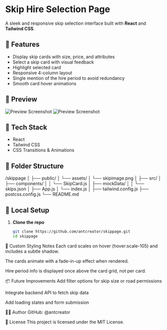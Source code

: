 # Skip Hire Selection Page

A sleek and responsive skip selection interface built with **React** and **Tailwind CSS**.

## 🚀 Features

- Display skip cards with size, price, and attributes
- Select a skip card with visual feedback
- Highlight selected card
- Responsive 4-column layout
- Single mention of the hire period to avoid redundancy
- Smooth card hover animations

## 📸 Preview

![Preview Screenshot](/assets/skip1.JPG)
![Preview Screenshot](/assets/skip2.JPG)

## 🧰 Tech Stack

- React
- Tailwind CSS
- CSS Transitions & Animations

## 📁 Folder Structure

/skippage
│
├── public/
│ └── assets/
│ └── skipimage.png
│
├── src/
│ ├── components/
│ │ └── SkipCard.js
│ ├── mockData/
│ │ └── skips.json
│ ├── App.js
│ └── index.js
│
├── tailwind.config.js
├── postcss.config.js
└── README.md

## 🧪 Local Setup

1. **Clone the repo**
   ```bash
   git clone https://github.com/antcreator/skippage.git
   cd skippage

🔧 Custom Styling Notes
Each card scales on hover (hover:scale-105) and includes a subtle shadow.

The cards animate with a fade-in-up effect when rendered.

Hire period info is displayed once above the card grid, not per card.

📦 Future Improvements
Add filter options for skip size or road permissions

Integrate backend API to fetch skip data

Add loading states and form submission

👨‍💻 Author
GitHub: @antcreator

📄 License
This project is licensed under the MIT License.